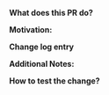 <!--
Check out the
https://github.com/DataDog/dd-trace-rb/blob/master/docs/DevelopmentGuide.md
for guidance on how to set up your development environment,
run the test suite, write new integrations, and more.
-->

**What does this PR do?**
<!-- A brief description of the change being made with this pull request. -->

**Motivation:**
<!-- What inspired you to submit this pull request? -->

**Change log entry**
<!--
If you are a Datadog employee:

If this is a customer-visible change, a brief summary to be placed
into the change log. This will be the ONLY mention of the change in the
release notes; it should be self-contained and understandable by customers.

If you are not a Datadog employee:

You can skip this section and it will be filled or deleted during PR review.
-->

**Additional Notes:**
<!-- Anything else we should know when reviewing? -->

**How to test the change?**
<!--
Describe here how the change can be validated.
You are strongly encouraged to provide automated tests for this PR (unit or integration).
If this change cannot be feasibly tested, please explain why,
unless the change does not modify code (e.g. only modifies docs, comments).
-->

<!-- Unsure? Have a question? Request a review! -->
